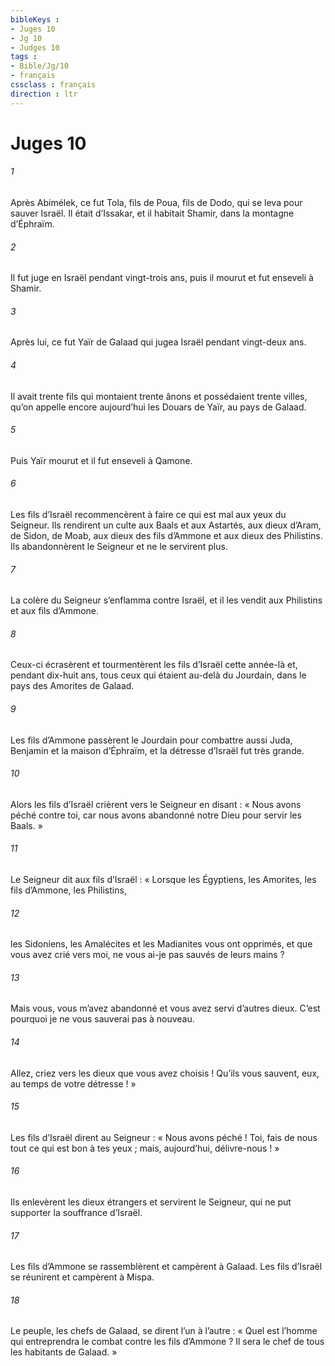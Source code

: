 ```yaml
---
bibleKeys : 
- Juges 10
- Jg 10
- Judges 10
tags : 
- Bible/Jg/10
- français
cssclass : français
direction : ltr
---
```


# Juges 10

###### 1
Après Abimélek, ce fut Tola, fils de Poua, fils de Dodo, qui se leva pour sauver Israël. Il était d’Issakar, et il habitait Shamir, dans la montagne d’Éphraïm.
###### 2
Il fut juge en Israël pendant vingt-trois ans, puis il mourut et fut enseveli à Shamir.
###### 3
Après lui, ce fut Yaïr de Galaad qui jugea Israël pendant vingt-deux ans.
###### 4
Il avait trente fils qui montaient trente ânons et possédaient trente villes, qu’on appelle encore aujourd’hui les Douars de Yaïr, au pays de Galaad.
###### 5
Puis Yaïr mourut et il fut enseveli à Qamone.
###### 6
Les fils d’Israël recommencèrent à faire ce qui est mal aux yeux du Seigneur. Ils rendirent un culte aux Baals et aux Astartés, aux dieux d’Aram, de Sidon, de Moab, aux dieux des fils d’Ammone et aux dieux des Philistins. Ils abandonnèrent le Seigneur et ne le servirent plus.
###### 7
La colère du Seigneur s’enflamma contre Israël, et il les vendit aux Philistins et aux fils d’Ammone.
###### 8
Ceux-ci écrasèrent et tourmentèrent les fils d’Israël cette année-là et, pendant dix-huit ans, tous ceux qui étaient au-delà du Jourdain, dans le pays des Amorites de Galaad.
###### 9
Les fils d’Ammone passèrent le Jourdain pour combattre aussi Juda, Benjamin et la maison d’Éphraïm, et la détresse d’Israël fut très grande.
###### 10
Alors les fils d’Israël crièrent vers le Seigneur en disant : « Nous avons péché contre toi, car nous avons abandonné notre Dieu pour servir les Baals. »
###### 11
Le Seigneur dit aux fils d’Israël : « Lorsque les Égyptiens, les Amorites, les fils d’Ammone, les Philistins,
###### 12
les Sidoniens, les Amalécites et les Madianites vous ont opprimés, et que vous avez crié vers moi, ne vous ai-je pas sauvés de leurs mains ?
###### 13
Mais vous, vous m’avez abandonné et vous avez servi d’autres dieux. C’est pourquoi je ne vous sauverai pas à nouveau.
###### 14
Allez, criez vers les dieux que vous avez choisis ! Qu’ils vous sauvent, eux, au temps de votre détresse ! »
###### 15
Les fils d’Israël dirent au Seigneur : « Nous avons péché ! Toi, fais de nous tout ce qui est bon à tes yeux ; mais, aujourd’hui, délivre-nous ! »
###### 16
Ils enlevèrent les dieux étrangers et servirent le Seigneur, qui ne put supporter la souffrance d’Israël.
###### 17
Les fils d’Ammone se rassemblèrent et campèrent à Galaad. Les fils d’Israël se réunirent et campèrent à Mispa.
###### 18
Le peuple, les chefs de Galaad, se dirent l’un à l’autre : « Quel est l’homme qui entreprendra le combat contre les fils d’Ammone ? Il sera le chef de tous les habitants de Galaad. »
